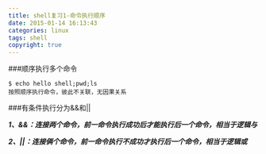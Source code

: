 ```yaml
---
title: shell复习1-命令执行顺序
date: 2015-01-14 16:13:43
categories: linux
tags: shell
copyright: true
---
```


###顺序执行多个命令
````
$ echo hello shell;pwd;ls
按照顺序执行命令，彼此不关联，无因果关系
````

###有条件执行分为&&和||

***1、&&：连接两个命令，前一命令执行成功后才能执行后一个命令，相当于逻辑与***

***2、||：连接俩个命令，前一命令执行不成功才执行后一个命令，相当于逻辑或***